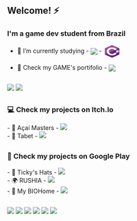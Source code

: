 ## Welcome! ⚡
### I'm a game dev student from Brazil 

- 🌱 I’m currently studying - <img align="center" src="https://img.shields.io/badge/Unity-100000?style=for-the-badge&logo=unity&logoColor=white" target="_blank"></a> - <img align="center" alt="Rafa-Csharp" height="30" width="40" src="https://raw.githubusercontent.com/devicons/devicon/master/icons/csharp/csharp-original.svg">

- 🔭 Check my GAME's portifolio - <a href="https://dudubertoldev.itch.io" target="_blank"><img align="center" src="https://img.shields.io/badge/Itch.io-FA5C5C?style=for-the-badge&logo=itchdotio&logoColor=white" target="_blank"></a>

##
<div>
  <img height="180em" src="https://github-readme-stats.vercel.app/api?username=dudubertol&show_icons=true&theme=midnight-purple"/>
  <img height="180em" src="https://github-readme-stats.vercel.app/api/top-langs?username=dudubertol&layout=compact&theme=midnight-purple"/>
</div>

##
### 💻 Check my projects on Itch.Io
<div>
- 🍨 Açaí Masters - <a href = "https://dudubertoldev.itch.io/acai-masters" target="_blank"><img height="20em" src="https://img.shields.io/badge/Itch.io-FA5C5C?style=for-the-badge&logo=itchdotio&logoColor=white"/><a>
</div>
<div>
- 🌵 Tabet - <a href = "https://dudubertoldev.itch.io/tabet" target="_blank"><img height="20em" src="https://img.shields.io/badge/Itch.io-FA5C5C?style=for-the-badge&logo=itchdotio&logoColor=white"/><a>
</div>

##
### 📲 Check my projects on Google Play
<div>
- 👑 Ticky's Hats - <a href = "https://play.google.com/store/apps/details?id=com.DuduBertolDev.TickysHats" target="_blank"><img height="20em" src="https://img.shields.io/badge/Google_Play-414141?style=for-the-badge&logo=google-play&logoColor=white"/><a>
</div>
<div>
  - 🌍 RUSHIA - <a href = "https://play.google.com/store/apps/details?id=com.dudubertoldev.rushia" target="_blank"><img height="20em" src="https://img.shields.io/badge/Google_Play-414141?style=for-the-badge&logo=google-play&logoColor=white"/><a>
</div>
<div>
  - 🍃 My BIOHome - <a href = "https://play.google.com/store/apps/details?id=com.DuduBertolDev.MyBIOHome" target="_blank"><img height="20em" src="https://img.shields.io/badge/Google_Play-414141?style=for-the-badge&logo=google-play&logoColor=white"/><a>
</div>

<!--
##
<div>
  <a href = "https://play.google.com/store/apps/details?id=com.DuduBertolDev.TickysHats" target="_blank"><img height="180em" src="https://github.com/DuduBertol/DuduBertol/assets/88258208/127f556e-85ad-44e1-910e-bf0a9da8b91d"/>
  <a href = "https://play.google.com/store/apps/details?id=com.dudubertoldev.rushia" target="_blank"><img height="180em" src="https://github.com/DuduBertol/DuduBertol/assets/88258208/1b9e437c-8ae7-4156-a6ee-749333c438b8"/>
  <a href = "https://play.google.com/store/apps/details?id=com.DuduBertolDev.MyBIOHome" target="_blank"><img height="180em" src="https://github.com/DuduBertol/DuduBertol/assets/88258208/743f344f-e071-479a-b67c-aa08a8ec37ff"/>
</div>
-->
  
##
<div> 
  <a href = "https://www.linkedin.com/in/eduardo-bertol" target="_blank"><img src="https://img.shields.io/badge/-LinkedIn-%230077B5?style=for-the-badge&logo=linkedin&logoColor=white" target="_blank"></a>
  <a href="https://github.com/DuduBertol" target="_blank"><img src="https://img.shields.io/badge/GitHub-100000?style=for-the-badge&logo=github&logoColor=white" target="_blank"></a>
  <a href="https://dudubertoldev.itch.io" target="_blank"><img src="https://img.shields.io/badge/Itch.io-FA5C5C?style=for-the-badge&logo=itchdotio&logoColor=white" target="_blank"></a>
  <a href = "https://twitter.com/dudubertoldev"><img src="https://img.shields.io/badge/Twitter-1DA1F2?style=for-the-badge&logo=twitter&logoColor=white" target="_blank"></a> 
  <a href="https://instagram.com/dudubertol_" target="_blank"><img src="https://img.shields.io/badge/-Instagram-%23E4405F?style=for-the-badge&logo=instagram&logoColor=white" target="_blank"></a>
  <a href = "mailto:dudubertoldev@gmail.com"><img src="https://img.shields.io/badge/-Gmail-%23333?style=for-the-badge&logo=gmail&logoColor=white" target="_blank"></a>
</div>

